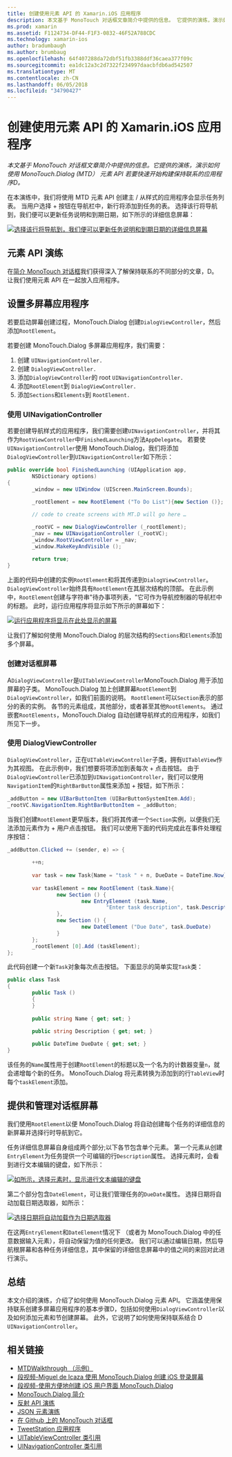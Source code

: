 ```yaml
---
title: 创建使用元素 API 的 Xamarin.iOS 应用程序
description: 本文基于 MonoTouch 对话框文章简介中提供的信息。 它提供的演练，演示如何使用 MonoTouch.Dialog (MTD） 元素 API 若要快速开始构建保持联系的应用程序D。
ms.prod: xamarin
ms.assetid: F1124734-DF44-F1F3-0832-46F52A788CDC
ms.technology: xamarin-ios
author: bradumbaugh
ms.author: brumbaug
ms.openlocfilehash: 64f407288da72dbf51fb3388ddf36caea377f09c
ms.sourcegitcommit: ea1dc12a3c2d7322f234997daacbfdb6ad542507
ms.translationtype: MT
ms.contentlocale: zh-CN
ms.lasthandoff: 06/05/2018
ms.locfileid: "34790427"
---
```

# <a name="creating-a-xamarinios-application-using-the-elements-api"></a>创建使用元素 API 的 Xamarin.iOS 应用程序

_本文基于 MonoTouch 对话框文章简介中提供的信息。它提供的演练，演示如何使用 MonoTouch.Dialog (MTD） 元素 API 若要快速开始构建保持联系的应用程序D。_

在本演练中，我们将使用 MTD 元素 API 创建主 / 从样式的应用程序会显示任务列表。 当用户选择<span class="ui"> + </span>按钮在导航栏中，新行将添加到任务的表。 选择该行将导航到，我们便可以更新任务说明和到期日期，如下所示的详细信息屏幕：

 [![](elements-api-walkthrough-images/01-task-list-app.png "选择该行将导航到，我们便可以更新任务说明和到期日期的详细信息屏幕")](elements-api-walkthrough-images/01-task-list-app.png#lightbox)

 <a name="Elements_API_Walkthrough" />


## <a name="elements-api-walkthrough"></a>元素 API 演练

在[简介 MonoTouch 对话框](~/ios/user-interface/monotouch.dialog/index.md)我们获得深入了解保持联系的不同部分的文章，D。 让我们使用元素 API 在一起放入应用程序。

 <a name="Setting_up_the_Multi-Screen_Application" />


## <a name="setting-up-the-multi-screen-application"></a>设置多屏幕应用程序

若要启动屏幕创建过程，MonoTouch.Dialog 创建`DialogViewController`，然后添加`RootElement`。

若要创建 MonoTouch.Dialog 多屏幕应用程序，我们需要：

1.  创建  `UINavigationController.`
1.  创建  `DialogViewController.`
1.  添加`DialogViewController`的 root  `UINavigationController.` 
1.  添加`RootElement`到  `DialogViewController.`
1.  添加`Sections`和`Elements`到  `RootElement.` 


 <a name="Using_A_UINavigationController" />


### <a name="using-a-uinavigationcontroller"></a>使用 UINavigationController

若要创建导航样式的应用程序，我们需要创建`UINavigationController`，并将其作为`RootViewController`中`FinishedLaunching`方法`AppDelegate`。 若要使`UINavigationController`使用 MonoTouch.Dialog，我们将添加`DialogViewController`到`UINavigationController`如下所示：

```csharp
public override bool FinishedLaunching (UIApplication app, 
        NSDictionary options)
{
        _window = new UIWindow (UIScreen.MainScreen.Bounds);
            
        _rootElement = new RootElement ("To Do List"){new Section ()};

        // code to create screens with MT.D will go here …

        _rootVC = new DialogViewController (_rootElement);
        _nav = new UINavigationController (_rootVC);
        _window.RootViewController = _nav;
        _window.MakeKeyAndVisible ();
            
        return true;
}
```

上面的代码中创建的实例`RootElement`和将其传递到`DialogViewController`。 `DialogViewController`始终具有`RootElement`在其层次结构的顶部。 在此示例中，`RootElement`创建与字符串"待办事项列表，"它可作为导航控制器的导航栏中的标题。 此时，运行应用程序将显示如下所示的屏幕如下：

 [![](elements-api-walkthrough-images/02-to-do-list-screen-.png "运行应用程序将显示在此处显示的屏幕")](elements-api-walkthrough-images/02-to-do-list-screen-.png#lightbox)

让我们了解如何使用 MonoTouch.Dialog 的层次结构的`Sections`和`Elements`添加多个屏幕。

 <a name="Creating_the_Dialog_Screens" />


### <a name="creating-the-dialog-screens"></a>创建对话框屏幕

A`DialogViewController`是`UITableViewController`MonoTouch.Dialog 用于添加屏幕的子类。 MonoTouch.Dialog 加上创建屏幕`RootElement`到`DialogViewController`，如我们前面的说明。 `RootElement`可以`Section`表示的部分的表的实例。
各节的元素组成，其他部分，或者甚至其他`RootElements`。 通过嵌套`RootElements`，MonoTouch.Dialog 自动创建导航样式的应用程序，如我们所见下一步。

 <a name="Using_DialogViewController" />


### <a name="using-dialogviewcontroller"></a>使用 DialogViewController

`DialogViewController`，正在`UITableViewController`子类，拥有`UITableView`作为其视图。 在此示例中，我们想要将项添加到表每次<span class="ui"> + </span>点击按钮。 由于`DialogViewController`已添加到`UINavigationController`，我们可以使用`NavigationItem`的`RightBarButton`属性来添加<span class="ui"> + </span>按钮，如下所示：

```csharp
_addButton = new UIBarButtonItem (UIBarButtonSystemItem.Add);
_rootVC.NavigationItem.RightBarButtonItem = _addButton;
```

当我们创建`RootElement`更早版本，我们将其传递一个`Section`实例，以便我们无法添加元素作为<span class="ui"> + </span>用户点击按钮。 我们可以使用下面的代码完成此在事件处理程序按钮：

```csharp
_addButton.Clicked += (sender, e) => {
                
        ++n;
                
        var task = new Task{Name = "task " + n, DueDate = DateTime.Now};
                
        var taskElement = new RootElement (task.Name){
                new Section () {
                        new EntryElement (task.Name, 
                                "Enter task description", task.Description)
                },
                new Section () {
                        new DateElement ("Due Date", task.DueDate)
                }
        };
        _rootElement [0].Add (taskElement);
};
```

此代码创建一个新`Task`对象每次点击按钮。 下面显示的简单实现`Task`类：

```csharp
public class Task
{   
        public Task ()
        {
        }
        
        public string Name { get; set; }
        
        public string Description { get; set; }

        public DateTime DueDate { get; set; }
}
```

 []()

该任务的`Name`属性用于创建`RootElement`的标题以及一个名为的计数器变量`n`，就会递增每个新的任务。 MonoTouch.Dialog 将元素转换为添加到的行`TableView`时每个`taskElement`添加。

 <a name="Presenting_and_Managing_Dialog_Screens" />


## <a name="presenting-and-managing-dialog-screens"></a>提供和管理对话框屏幕

我们使用`RootElement`以便 MonoTouch.Dialog 将自动创建每个任务的详细信息的新屏幕并选择行时导航到它。

任务详细信息屏幕自身组成两个部分;以下各节包含单个元素。 第一个元素从创建`EntryElement`为任务提供一个可编辑的行`Description`属性。 选择元素时，会看到进行文本编辑的键盘，如下所示：

 [![](elements-api-walkthrough-images/03-create-task.png "如所示，选择元素时，显示进行文本编辑的键盘")](elements-api-walkthrough-images/03-create-task.png#lightbox)

第二个部分包含`DateElement`，可让我们管理任务的`DueDate`属性。 选择日期将自动加载日期选取器，如所示：

 [![](elements-api-walkthrough-images/04-date-picker.png "选择日期将自动加载作为日期选取器")](elements-api-walkthrough-images/04-date-picker.png#lightbox)

在这两`EntryElement`和`DateElement`情况下 （或者为 MonoTouch.Dialog 中的任意数据输入元素），将自动保留为值的任何更改。 我们可以通过编辑日期，然后导航根屏幕和各种任务详细信息，其中保留的详细信息屏幕中的值之间的来回对此进行演示。

 <a name="Summary" />


## <a name="summary"></a>总结

本文介绍的演练，介绍了如何使用 MonoTouch.Dialog 元素 API。 它涵盖使用保持联系创建多屏幕应用程序的基本步骤D，包括如何使用`DialogViewController`以及如何添加元素和节创建屏幕。 此外，它说明了如何使用保持联系结合 D `UINavigationController`。


## <a name="related-links"></a>相关链接

- [MTDWalkthrough （示例）](https://developer.xamarin.com/samples/MTDWalkthrough/)
- [段视频-Miguel de Icaza 使用 MonoTouch.Dialog 创建 iOS 登录屏幕](http://youtu.be/3butqB1EG0c)
- [段视频-使用方便地创建 iOS 用户界面 MonoTouch.Dialog](http://youtu.be/j7OC5r8ZkYg)
- [MonoTouch.Dialog 简介](~/ios/user-interface/monotouch.dialog/index.md)
- [反射 API 演练](~/ios/user-interface/monotouch.dialog/reflection-api-walkthrough.md)
- [JSON 元素演练](~/ios/user-interface/monotouch.dialog/json-element-walkthrough.md)
- [在 Github 上的 MonoTouch 对话框](https://github.com/migueldeicaza/MonoTouch.Dialog)
- [TweetStation 应用程序](https://github.com/migueldeicaza/TweetStation)
- [UITableViewController 类引用](http://developer.apple.com/library/ios/#DOCUMENTATION/UIKit/Reference/UITableViewController_Class/Reference/Reference.html)
- [UINavigationController 类引用](http://developer.apple.com/library/ios/#documentation/UIKit/Reference/UINavigationController_Class/Reference/Reference.html)
